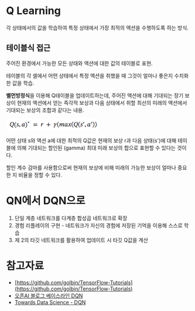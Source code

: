 # Q Learning

각 상태에서의 값을 학습하여 특정 상태에서 가장 최적의 액션을 수행하도록 하는 방식.

## 테이블식 접근

주어진 환경에서 가능한 모든 상태와 액션에 대한 값의 테이블로 표현.

테이블의 각 셀에서 어떤 상태에서 특정 액션을 취했을 때 그것이 얼마나 좋은지 수치화한 값을 학습.

**벨먼방정식**을 이용해 Q테이블을 업데이트하는데, 주어진 액션에 대해 기대되는 장기 보상이 현재의 액션에서 얻는 즉각적 보상과 다음 상태에서 취할 최선의 미래의 액션에서 기대되는 보상의 조합과 같다는 내용.

![bellman_equation.png](image/bellman_equation.png)

어떤 상태 s와 액션 a에 대한 최적의 Q값은 현재의 보상 r과 다음 상태(s')에 대해 테이블에 의해 기대되는 할인된 (gamma) 최대 미래 보상의 합으로 표현할 수 있다는 것이다.

할인 계수 감마를 사용함으로써 현재의 보상에 비해 미래의 가능한 보상이 얼마나 중요한 지 비율을 정할 수 있다.

# QN에서 DQN으로

1. 단일 계층 네트워크를 다계층 합성곱 네트워크로 확장
2. 경험 리플레이의 구현 - 네트워크가 자신의 경험에 저장된 기억을 이용해 스스로 학습
3. 제 2의 타깃 네트워크를 활용하여 업데이트 시 타깃 Q값을 계산


# 참고자료

- [https://github.com/golbin/TensorFlow-Tutorials](https://github.com/golbin/TensorFlow-Tutorials)
- [오픈AI 블로그 베이스라인 DQN](https://blog.openai.com/openai-baselines-dqn/)
- [Towards Data Science - DQN](https://towardsdatascience.com/welcome-to-deep-reinforcement-learning-part-1-dqn-c3cab4d41b6b)
